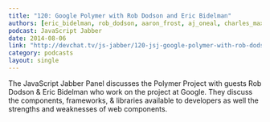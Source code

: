 ```yaml
---
title: "120: Google Polymer with Rob Dodson and Eric Bidelman"
authors: [eric_bidelman, rob_dodson, aaron_frost, aj_oneal, charles_max_wood, jamison_dance, joe_eames ]
podcast: JavaScript Jabber
date: 2014-08-06
link: "http://devchat.tv/js-jabber/120-jsj-google-polymer-with-rob-dodson-and-eric-bidelman"
category: podcasts
layout: single
---
```


The JavaScript Jabber Panel discusses the Polymer Project
with guests Rob Dodson & Eric Bidelman who work on the
project at Google. They discuss the components, frameworks,
& libraries available to developers as well the strengths and
weaknesses of web components.
